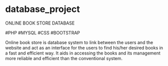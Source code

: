 # database_project

ONLINE BOOK STORE DATABASE

#PHP #MYSQL #CSS #BOOTSTRAP

Online book store is database system to link between the users and the website and act as an interface for the users to find his/her desired books in a fast and efficient way. It aids in accessing the books and its management more reliable and efficient than the conventional system.
